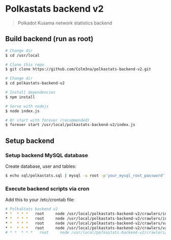 # Polkastats backend v2

> Polkadot Kusama network statistics backend

## Build backend (run as root)

``` bash
# Change dir
$ cd /usr/local

# Clone this repo
$ git clone https://github.com/Colm3na/polkastats-backend-v2.git

# Change dir
$ cd polkastats-backend-v2

# Install dependencies
$ npm install

# Serve with nodejs
$ node index.js

# Or start with forever (recommended)
$ forever start /usr/local/polkastats-backend-v2/index.js
```

## Setup backend

### Setup backend MySQL database

Create database, user and tables:

``` bash
$ echo sql/polkastats.sql | mysql -u root -p'your_mysql_root_password'
```

### Execute backend scripts via cron

Add this to your /etc/crontab file:

``` bash
# PolkaStats backend v2
* *  * * *   root     node /usr/local/polkastats-backend-v2/crawlers/intention.js
* *  * * *   root     node /usr/local/polkastats-backend-v2/crawlers/intention_bonded.js
* *  * * *   root     node /usr/local/polkastats-backend-v2/crawlers/validator.js
* *  * * *   root     node /usr/local/polkastats-backend-v2/crawlers/validator_bonded.js
# * *  * * *   root     node /usr/local/polkastats-backend-v2/crawlers/offline.js
```


